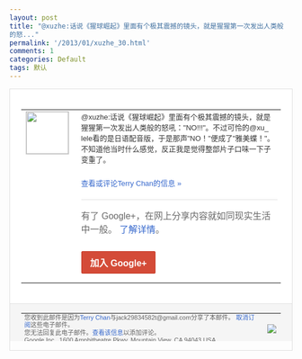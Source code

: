 ```yaml
---
layout: post
title: "@xuzhe:话说《猩球崛起》里面有个极其震撼的镜头，就是猩猩第一次发出人类般
的怒..."
permalink: '/2013/01/xuzhe_30.html'
comments: 1
categories: Default
tags: 默认
---
```

<!-- X-Notifications: 1:b92f7bc530000000 -->

<div style="border:solid 1px #dfdfdf;color:#686868;font:13px Arial"><div style="background-color:#fff;padding:20px;"><table cellpadding="0" cellspacing="0"><tr><td style="padding-right:15px;vertical-align:top"><a href="https://plus.google.com/_/notifications/emlink?emr=14900066512970582018&amp;emid=CKi7sKP9j7UCFSImcgoduREAAA&amp;path=%2F108643996575278738906&amp;dt=1359545396638&amp;uob=8"><img height="75" src="https://lh3.googleusercontent.com/-KKRGTyJ5Bl0/AAAAAAAAAAI/AAAAAAAAtnY/R4QEWIp3Ur0/s75-c-k-a/photo.jpg" style="border:solid 1px #cccccc;" width="75"/></a></td><td style="width:578px;color:#333;font:13px Arial;vertical-align:top"><div style="padding-bottom:10px">@xuzhe:话说《猩球崛起》里面有个极<wbr/>其震撼的镜头，就是猩猩第一次发出人类般的<wbr/>怒吼："NO!!!"。不过可怜的@xu_<wbr/>lele看的是日语配音版，于是那声"NO<wbr/>！"便成了"雅美蝶！"。不知道他当时什么<wbr/>感觉，反正我是觉得整部片子口味一下子变重<wbr/>了。</div><p><a href="https://plus.google.com/_/notifications/emlink?emr=14900066512970582018&amp;emid=CKi7sKP9j7UCFSImcgoduREAAA&amp;path=%2F108643996575278738906%2Fposts%2F2xTqAFE9QiK%3Fgpinv%3DAMIXal_1ZDKmdCOoHmSjyW5mjrM9S0T5ZnW0kme86diQfyTQgMMnWarREFIdwxSv_m1LzhSpNwvLTNMGiNnfCllHQ3gUF4YeRGtjdQJDqvaEbSyBKF2S1-U&amp;dt=1359545396638&amp;uob=8" style="color:#3366CC;text-decoration:none">查看或评论Terry Chan的信息 »</a></p><div style="margin-top:20px;border-top:solid 1px #dfdfdf"><div style="padding:15px 0;color:#686868;font:16px Arial">有了 Google+，在网上分享内容就如同现实生活中一般。 <a href="http://www.google.com/+/learnmore/" style="color:#3366CC;text-decoration:none">了解详情</a>。</div><p><a href="https://plus.google.com/_/notifications/emlink?emr=14900066512970582018&amp;emid=CKi7sKP9j7UCFSImcgoduREAAA&amp;path=%2F%3Fgpinv%3DAMIXal_1ZDKmdCOoHmSjyW5mjrM9S0T5ZnW0kme86diQfyTQgMMnWarREFIdwxSv_m1LzhSpNwvLTNMGiNnfCllHQ3gUF4YeRGtjdQJDqvaEbSyBKF2S1-U&amp;dt=1359545396638&amp;uob=8" style="display:inline-block;padding:7px 15px;background-color:#d44b38; color:#fff;font-size:16px; font-weight:bold;border-radius:2px;-webkit-border-radius:2px; -moz-border-radius:2px;border:solid 1px #c43b28; white-space:nowrap;text-decoration:none">加入 Google+</a></p></div></td></tr></table></div><div style="border-top:solid 1px #dfdfdf;padding:0 20px; background-color:#f5f5f5"><table cellpadding="0" cellspacing="0" style="height:50px"><tbody><tr><td style="vertical-align:middle;width:100%; color:#636363;font:11px Arial; line-height:120%">您收到此邮件是因为<a href="https://plus.google.com/_/notifications/emlink?emr=14900066512970582018&amp;emid=CKi7sKP9j7UCFSImcgoduREAAA&amp;path=%2F108643996575278738906%3Fgpinv%3DAMIXal_1ZDKmdCOoHmSjyW5mjrM9S0T5ZnW0kme86diQfyTQgMMnWarREFIdwxSv_m1LzhSpNwvLTNMGiNnfCllHQ3gUF4YeRGtjdQJDqvaEbSyBKF2S1-U&amp;dt=1359545396638&amp;uob=8" style="color:#3366CC;text-decoration:none">Terry Chan</a>与jack29834582t@gmail.com分享了本邮件。 <a href="https://plus.google.com/_/notifications/emlink?emr=14900066512970582018&amp;emid=CKi7sKP9j7UCFSImcgoduREAAA&amp;path=%2F_%2Fnonplus%2Femailsettings%3Fgpinv%3DAMIXal_1ZDKmdCOoHmSjyW5mjrM9S0T5ZnW0kme86diQfyTQgMMnWarREFIdwxSv_m1LzhSpNwvLTNMGiNnfCllHQ3gUF4YeRGtjdQJDqvaEbSyBKF2S1-U%26est%3DADH5u8WPOo9zXJffHPIpyAv6tmmzRjjb_XgQc-IGegkqxNRMcqCIh7-QcMdg-0ZZDZta4vrw-DHZmDJTvYRXntJ2u3pUm1ZDL_nRuun-rTpDGdg5LbGsmW9pgMiBSY71rqeHMz1iABhLZ-hYb3Oh7HzYr1KvblAywA&amp;dt=1359545396638&amp;uob=8" style="color:#3366CC;text-decoration:none">取消订阅</a>这些电子邮件。<br/>您无法回复此电子邮件。<a href="https://plus.google.com/_/notifications/emlink?emr=14900066512970582018&amp;emid=CKi7sKP9j7UCFSImcgoduREAAA&amp;path=%2F108643996575278738906%2Fposts%2F2xTqAFE9QiK%3Fgpinv%3DAMIXal_1ZDKmdCOoHmSjyW5mjrM9S0T5ZnW0kme86diQfyTQgMMnWarREFIdwxSv_m1LzhSpNwvLTNMGiNnfCllHQ3gUF4YeRGtjdQJDqvaEbSyBKF2S1-U&amp;dt=1359545396638&amp;uob=8" style="color:#3366CC;text-decoration:none">查看该信息</a>以添加评论。<br/>Google Inc., 1600 Amphitheatre Pkwy, Mountain View, CA 94043 USA</td><td><img src="https://ssl.gstatic.com/s2/oz/images/notifications/logo/google-plus-6617a72bb36cc548861652780c9e6ff1.png"/></td></tr></tbody></table></div></div>